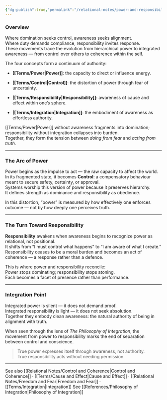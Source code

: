 ```yaml
---
{"dg-publish":true,"permalink":"/relational-notes/power-and-responsibility/"}
---
```



### **Overview**

Where domination seeks control, awareness seeks alignment.  
Where duty demands compliance, responsibility invites response.  
These movements trace the evolution from hierarchical power to integrated awareness — from control over others to coherence within the self.

The four concepts form a continuum of authority:

- **[[Terms/Power\|Power]]**: the capacity to direct or influence energy.
    
- **[[Terms/Control\|Control]]**: the distortion of power through fear of uncertainty.
    
- **[[Terms/Responsibility\|Responsibility]]**: awareness of cause and effect within one’s sphere.
    
- **[[Terms/Integration\|Integration]]**: the embodiment of awareness as effortless authority.
    

[[Terms/Power\|Power]] without awareness fragments into domination; responsibility without integration collapses into burden.  
Together, they form the tension between _doing from fear_ and _acting from truth._

---

### **The Arc of Power**

Power begins as the impulse to act — the raw capacity to affect the world.  
In its fragmented state, it becomes **Control**: a compensatory behaviour meant to secure safety, certainty, or approval.  
Systems worship this version of power because it preserves hierarchy.  
It defines strength as dominance and responsibility as obedience.

In this distortion, “power” is measured by how effectively one enforces outcome — not by how deeply one perceives truth.

---

### **The Turn Toward Responsibility**

**Responsibility** awakens when awareness begins to recognize power as relational, not positional.  
It shifts from “I must control what happens” to “I am aware of what I create.”  
Responsibility ceases to be a moral burden and becomes an act of coherence — a response rather than a defence.

This is where power and responsibility reconcile:  
Power stops dominating; responsibility stops atoning.  
Each becomes a facet of presence rather than performance.

---

### **Integration Point**

Integrated power is silent — it does not demand proof.  
Integrated responsibility is light — it does not seek absolution.  
Together they embody clean awareness: the natural authority of being in alignment with truth.

When seen through the lens of _The Philosophy of Integration_, the movement from power to responsibility marks the end of separation between control and conscience.

> True power expresses itself through awareness, not authority.  
> True responsibility acts without needing permission.

---

See also [[Relational Notes/Control and Coherence\|Control and Coherence]] · [[Terms/Cause and Effect\|Cause and Effect]] · [[Relational Notes/Freedom and Fear\|Freedom and Fear]] · [[Terms/Integration\|Integration]]
See [[References/Philosophy of Integration\|Philosophy of Integration]]
